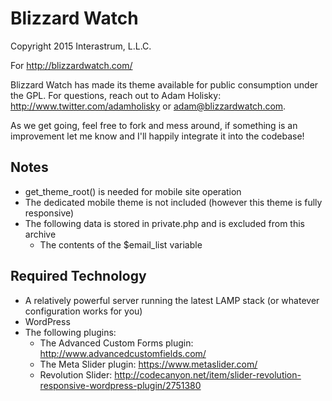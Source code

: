 # Blizzard Watch

Copyright 2015 Interastrum, L.L.C. 

For http://blizzardwatch.com/

Blizzard Watch has made its theme available for public consumption under the GPL. For questions, reach out to Adam Holisky: http://www.twitter.com/adamholisky or adam@blizzardwatch.com.

As we get going, feel free to fork and mess around, if something is an improvement let me know and I'll happily integrate it into the codebase!

## Notes

* get_theme_root() is needed for mobile site operation
* The dedicated mobile theme is not included (however this theme is fully responsive)
* The following data is stored in private.php and is excluded from this archive
	* The contents of the $email_list variable

## Required Technology

* A relatively powerful server running the latest LAMP stack (or whatever configuration works for you)
* WordPress
* The following plugins:
	* The Advanced Custom Forms plugin: http://www.advancedcustomfields.com/
	* The Meta Slider plugin: https://www.metaslider.com/
	* Revolution Slider: http://codecanyon.net/item/slider-revolution-responsive-wordpress-plugin/2751380
